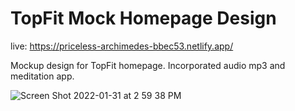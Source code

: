 # TopFit Mock Homepage Design

live: https://priceless-archimedes-bbec53.netlify.app/

Mockup design for TopFit homepage. Incorporated audio mp3 and meditation app. 


![Screen Shot 2022-01-31 at 2 59 38 PM](https://user-images.githubusercontent.com/79462454/151864005-2a71679c-def6-4187-b025-bb53c5e9a816.png)
